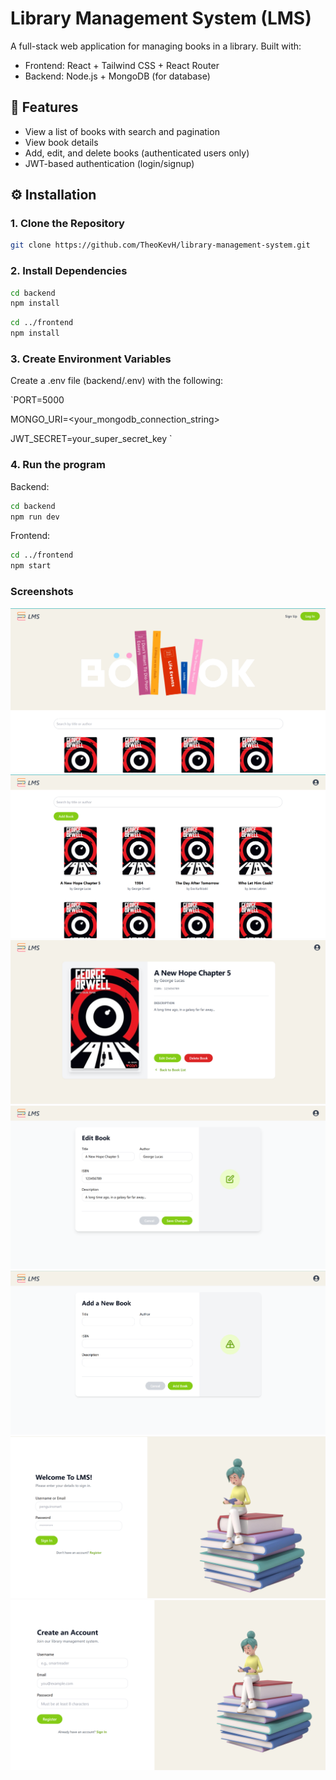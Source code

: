 # Library Management System (LMS)

A full-stack web application for managing books in a library. Built with:

- Frontend: React + Tailwind CSS + React Router
- Backend: Node.js + MongoDB (for database)

## 🚀 Features

- View a list of books with search and pagination
- View book details
- Add, edit, and delete books (authenticated users only)
- JWT-based authentication (login/signup)

## ⚙️ Installation
### 1. Clone the Repository

```bash
git clone https://github.com/TheoKevH/library-management-system.git
```

### 2. Install Dependencies
```bash
cd backend
npm install
```
```bash
cd ../frontend
npm install
```
### 3. Create Environment Variables
Create a .env file (backend/.env) with the following:

`PORT=5000

MONGO_URI=<your_mongodb_connection_string>

JWT_SECRET=your_super_secret_key
`

### 4. Run the program
Backend:
```bash
cd backend
npm run dev
```

Frontend:
```bash
cd ../frontend
npm start
```

### Screenshots 
![Home](7.png)
![1](1.png)
![2](2.png)
![3](3.png)
![4](4.png)
![5](5.png)
![6](6.png)